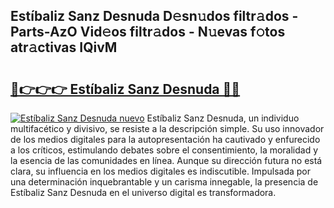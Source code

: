 ## Estíbaliz Sanz Desnuda D𝚎sn𝚞dos filtr𝚊dos - Parts-AzO Vid𝚎os filtr𝚊dos - N𝚞evas f𝚘tos atr𝚊ctivas IQivM

# <h2><a href="http://mb74uh.tromn.icu/?c=Est%c3%adbaliz+Sanz+Desnuda">🔗👉👉👉 Estíbaliz Sanz Desnuda 🔗🔗</a></h2>

[![Estíbaliz Sanz Desnuda nuevo](https://i.imgur.com/pEAQMta.gif)](http://mb74uh.tromn.icu/?c=Est%c3%adbaliz+Sanz+Desnuda)
Estíbaliz Sanz Desnuda, un individuo multifacético y divisivo, se resiste a la descripción simple. Su uso innovador de los medios digitales para la autopresentación ha cautivado y enfurecido a los críticos, estimulando debates sobre el consentimiento, la moralidad y la esencia de las comunidades en línea. Aunque su dirección futura no está clara, su influencia en los medios digitales es indiscutible. Impulsada por una determinación inquebrantable y un carisma innegable, la presencia de Estíbaliz Sanz Desnuda en el universo digital es transformadora.
